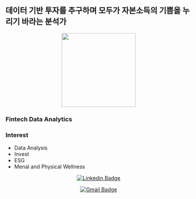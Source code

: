 ## 데이터 기반 투자를 추구하며 모두가 자본소득의 기쁨을 누리기 바라는 분석가
<div align=center>
<img width="200px;" src="https://github.com/JinbeomLee/JinbeomLee/blob/main/test.jpg?raw=true"/>
</div>

### Fintech Data Analytics

### Interest
- Data Analysis
- Invest
- ESG
- Menal and Physical Wellness

<div align=center>

[![Linkedin Badge](https://img.shields.io/badge/-LinkedIn-blue?style=flat-square&logo=Linkedin&logoColor=white&link=https://www.linkedin.com/in/seong-yun-byeon-8183a8113/)](https://www.linkedin.com/in/soniabaik) 

[![Gmail Badge](https://img.shields.io/badge/-Gmail-d14836?style=flat-square&logo=Gmail&logoColor=white&link=mailto:baik.fintech.analyst@gmail.com)](mailto:baik.fintech.analyst@gmail.com)
</div>

<!--
**JinbeomLee/JinbeomLee** is a ✨ _special_ ✨ repository because its `README.md` (this file) appears on your GitHub profile.

Here are some ideas to get you started:

- 🔭 I'm currently working on ...
- 🌱 I'm currently learning ...
- 👯 I'm looking to collaborate on ...
- 🤔 I'm looking for help with ...
- 💬 Ask me about ...
- 📫 How to reach me: ...
- 😄 Pronouns: ...
- ⚡ Fun fact: ...
-->











